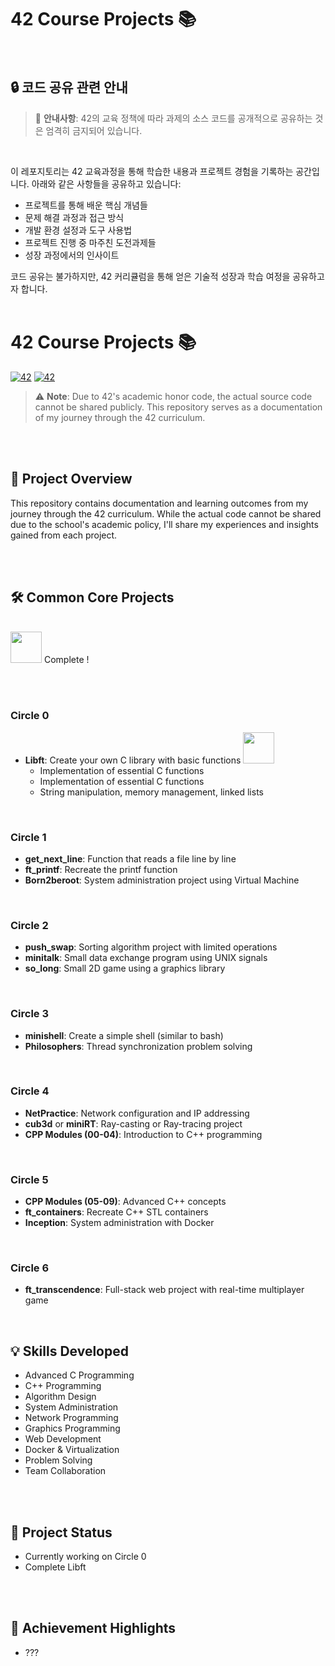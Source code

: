 # 42 Course Projects 📚

<br>

## 🔒 코드 공유 관련 안내

> 🚨 **안내사항**: 42의 교육 정책에 따라 과제의 소스 코드를 공개적으로 공유하는 것은 엄격히 금지되어 있습니다. 

<br>

이 레포지토리는 42 교육과정을 통해 학습한 내용과 프로젝트 경험을 기록하는 공간입니다. 아래와 같은 사항들을 공유하고 있습니다:

- 프로젝트를 통해 배운 핵심 개념들
- 문제 해결 과정과 접근 방식
- 개발 환경 설정과 도구 사용법
- 프로젝트 진행 중 마주친 도전과제들
- 성장 과정에서의 인사이트


코드 공유는 불가하지만, 42 커리큘럼을 통해 얻은 기술적 성장과 학습 여정을 공유하고자 합니다.
<br><br>

# 42 Course Projects 📚


[![42](https://img.shields.io/badge/42-Seoul-00599C?style=flat-square&logo=42)](https://42seoul.kr/) 
[![42](https://img.shields.io/badge/42-Gyeongsan-00599C?style=flat-square&logo=42)](https://42gyeongsan.kr/)


> ⚠️ **Note**: Due to 42's academic honor code, the actual source code cannot be shared publicly. This repository serves as a documentation of my journey through the 42 curriculum.

<br><br>

## 🎯 Project Overview

This repository contains documentation and learning outcomes from my journey through the 42 curriculum. While the actual code cannot be shared due to the school's academic policy, I'll share my experiences and insights gained from each project.

<br><br>

## 🛠️ Common Core Projects

<br>
<img src="https://noticon-static.tammolo.com/dgggcrkxq/image/upload/v1683680980/noticon/ofgymrzrsku11otwlv6a.gif" width="50" height="50"></a> Complete ! 

<br><br>

### Circle 0
- **Libft**: Create your own C library with basic functions <a href="https://github.com/cheringring/42_Course/blob/main/Libft.md"><img src="https://noticon-static.tammolo.com/dgggcrkxq/image/upload/v1683680980/noticon/ofgymrzrsku11otwlv6a.gif" width="50" height="50"></a>
  - Implementation of essential C functions
  - Implementation of essential C functions
  - String manipulation, memory management, linked lists

<br>

### Circle 1
- **get_next_line**: Function that reads a file line by line
- **ft_printf**: Recreate the printf function
- **Born2beroot**: System administration project using Virtual Machine

<br>

### Circle 2
- **push_swap**: Sorting algorithm project with limited operations
- **minitalk**: Small data exchange program using UNIX signals
- **so_long**: Small 2D game using a graphics library

<br>

### Circle 3
- **minishell**: Create a simple shell (similar to bash)
- **Philosophers**: Thread synchronization problem solving

<br>

### Circle 4
- **NetPractice**: Network configuration and IP addressing
- **cub3d** or **miniRT**: Ray-casting or Ray-tracing project
- **CPP Modules (00-04)**: Introduction to C++ programming

<br>

### Circle 5
- **CPP Modules (05-09)**: Advanced C++ concepts
- **ft_containers**: Recreate C++ STL containers
- **Inception**: System administration with Docker

<br>

### Circle 6
- **ft_transcendence**: Full-stack web project with real-time multiplayer game

<br>

## 💡 Skills Developed

- Advanced C Programming
- C++ Programming
- Algorithm Design
- System Administration
- Network Programming
- Graphics Programming
- Web Development
- Docker & Virtualization
- Problem Solving
- Team Collaboration

<br><br>

## 📝 Project Status

- Currently working on Circle 0 
- Complete Libft

<br><br>

## 🌟 Achievement Highlights

- ??? 

